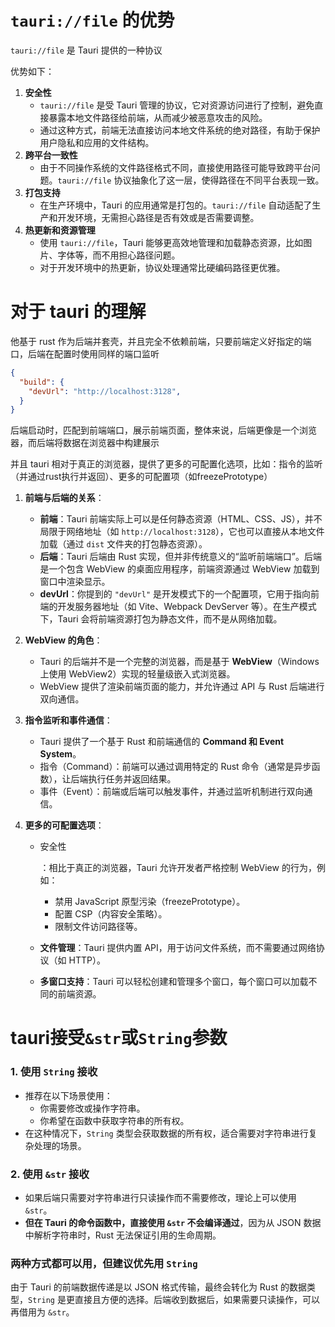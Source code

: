 # `tauri://file` 的优势

`tauri://file` 是 Tauri 提供的一种协议

优势如下：

1. **安全性**
   - `tauri://file` 是受 Tauri 管理的协议，它对资源访问进行了控制，避免直接暴露本地文件路径给前端，从而减少被恶意攻击的风险。
   - 通过这种方式，前端无法直接访问本地文件系统的绝对路径，有助于保护用户隐私和应用的文件结构。
2. **跨平台一致性**
   - 由于不同操作系统的文件路径格式不同，直接使用路径可能导致跨平台问题。`tauri://file` 协议抽象化了这一层，使得路径在不同平台表现一致。
3. **打包支持**
   - 在生产环境中，Tauri 的应用通常是打包的。`tauri://file` 自动适配了生产和开发环境，无需担心路径是否有效或是否需要调整。
4. **热更新和资源管理**
   - 使用 `tauri://file`，Tauri 能够更高效地管理和加载静态资源，比如图片、字体等，而不用担心路径问题。
   - 对于开发环境中的热更新，协议处理通常比硬编码路径更优雅。







# 对于 tauri 的理解

他基于 rust 作为后端并套壳，并且完全不依赖前端，只要前端定义好指定的端口，后端在配置时使用同样的端口监听

```json
{
  "build": {
    "devUrl": "http://localhost:3128",
  }
}
```

后端启动时，匹配到前端端口，展示前端页面，整体来说，后端更像是一个浏览器，而后端将数据在浏览器中构建展示

并且 tauri 相对于真正的浏览器，提供了更多的可配置化选项，比如：指令的监听（并通过rust执行并返回）、更多的可配置项（如freezePrototype）



1. **前端与后端的关系**：

   - **前端**：Tauri 前端实际上可以是任何静态资源（HTML、CSS、JS），并不局限于网络地址（如 `http://localhost:3128`），它也可以直接从本地文件加载（通过 `dist` 文件夹的打包静态资源）。
   - **后端**：Tauri 后端由 Rust 实现，但并非传统意义的“监听前端端口”。后端是一个包含 WebView 的桌面应用程序，前端资源通过 WebView 加载到窗口中渲染显示。
   - **devUrl**：你提到的 `"devUrl"` 是开发模式下的一个配置项，它用于指向前端的开发服务器地址（如 Vite、Webpack DevServer 等）。在生产模式下，Tauri 会将前端资源打包为静态文件，而不是从网络加载。

2. **WebView 的角色**：

   - Tauri 的后端并不是一个完整的浏览器，而是基于 **WebView**（Windows 上使用 WebView2）实现的轻量级嵌入式浏览器。
   - WebView 提供了渲染前端页面的能力，并允许通过 API 与 Rust 后端进行双向通信。

3. **指令监听和事件通信**：

   - Tauri 提供了一个基于 Rust 和前端通信的 **Command 和 Event System**。
   - 指令（Command）：前端可以通过调用特定的 Rust 命令（通常是异步函数），让后端执行任务并返回结果。
   - 事件（Event）：前端或后端可以触发事件，并通过监听机制进行双向通信。

4. **更多的可配置选项**：

   - 安全性

     ：相比于真正的浏览器，Tauri 允许开发者严格控制 WebView 的行为，例如：

     - 禁用 JavaScript 原型污染（freezePrototype）。
     - 配置 CSP（内容安全策略）。
     - 限制文件访问路径等。

   - **文件管理**：Tauri 提供内置 API，用于访问文件系统，而不需要通过网络协议（如 HTTP）。

   - **多窗口支持**：Tauri 可以轻松创建和管理多个窗口，每个窗口可以加载不同的前端资源。



# tauri接受`&str`或`String`参数

### **1. 使用 `String` 接收**

- 推荐在以下场景使用：
  - 你需要修改或操作字符串。
  - 你希望在函数中获取字符串的所有权。
- 在这种情况下，`String` 类型会获取数据的所有权，适合需要对字符串进行复杂处理的场景。

### **2. 使用 `&str` 接收**

- 如果后端只需要对字符串进行只读操作而不需要修改，理论上可以使用 `&str`。
- **但在 Tauri 的命令函数中，直接使用 `&str` 不会编译通过**，因为从 JSON 数据中解析字符串时，Rust 无法保证引用的生命周期。

### **两种方式都可以用，但建议优先用 `String`**

由于 Tauri 的前端数据传递是以 JSON 格式传输，最终会转化为 Rust 的数据类型，`String` 是更直接且方便的选择。后端收到数据后，如果需要只读操作，可以再借用为 `&str`。
